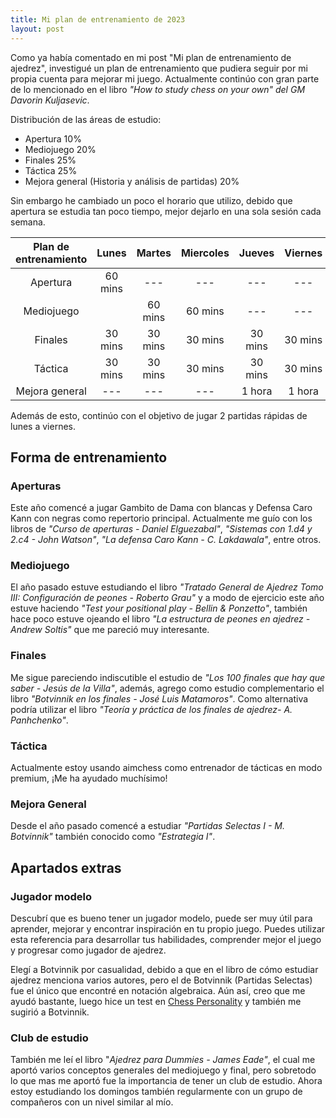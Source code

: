 ```yaml
---
title: Mi plan de entrenamiento de 2023
layout: post
---
```


Como ya había comentado en mi post "Mi plan de entrenamiento de ajedrez", investigué un plan de entrenamiento que pudiera seguir por mi propia cuenta para mejorar mi juego. Actualmente continúo con gran parte de lo mencionado en el libro _"How to study chess on your own" del GM Davorin Kuljasevic_.

Distribución de las áreas de estudio:

-   Apertura 10%
-   Mediojuego 20%
-   Finales 25%
-   Táctica 25%
-   Mejora general (Historia y análisis de partidas) 20%

Sin embargo he cambiado un poco el horario que utilizo, debido que apertura se estudia tan poco tiempo, mejor dejarlo en una sola sesión cada semana.

| Plan de entrenamiento |  Lunes  | Martes  | Miercoles | Jueves  | Viernes |
| :-------------------: | :-----: | :-----: | :-------: | :-----: | :-----: |
|       Apertura        | 60 mins |   ---   |    ---    |   ---   |   ---   |
|      Mediojuego       |         | 60 mins |  60 mins  |   ---   |   ---   |
|        Finales        | 30 mins | 30 mins |  30 mins  | 30 mins | 30 mins |
|        Táctica        | 30 mins | 30 mins |  30 mins  | 30 mins | 30 mins |
|    Mejora general     |   ---   |   ---   |    ---    | 1 hora  | 1 hora  |

Además de esto, continúo con el objetivo de jugar 2 partidas rápidas de lunes a viernes.

## Forma de entrenamiento

### Aperturas

Este año comencé a jugar Gambito de Dama con blancas y Defensa Caro Kann con negras como repertorio principal. Actualmente me guío con los libros de _"Curso de aperturas - Daniel Elguezabal"_, _"Sistemas con 1.d4 y 2.c4 - John Watson"_, _"La defensa Caro Kann - C. Lakdawala"_, entre otros.

### Mediojuego

El año pasado estuve estudiando el libro _"Tratado General de Ajedrez Tomo III: Configuración de peones - Roberto Grau"_ y a modo de ejercicio este año estuve haciendo _"Test your positional play - Bellin & Ponzetto"_, también hace poco estuve ojeando el libro _"La estructura de peones en ajedrez - Andrew Soltis"_ que me pareció muy interesante.

### Finales

Me sigue pareciendo indiscutible el estudio de _"Los 100 finales que hay que saber - Jesús de la Villa"_, además, agrego como estudio complementario el libro _"Botvinnik en los finales - José Luis Matamoros"_. Como alternativa podría utilizar el libro _"Teoría y práctica de los finales de ajedrez- A. Panhchenko"_.

### Táctica

Actualmente estoy usando aimchess como entrenador de tácticas en modo premium, ¡Me ha ayudado muchísimo!

### Mejora General

Desde el año pasado comencé a estudiar _"Partidas Selectas I - M. Botvinnik"_ también conocido como _"Estrategia I"_.

## Apartados extras

### Jugador modelo

Descubrí que es bueno tener un jugador modelo, puede ser muy útil para aprender, mejorar y encontrar inspiración en tu propio juego. Puedes utilizar esta referencia para desarrollar tus habilidades, comprender mejor el juego y progresar como jugador de ajedrez.

Elegí a Botvinnik por casualidad, debido a que en el libro de cómo estudiar ajedrez menciona varios autores, pero el de Botvinnik (Partidas Selectas) fue el único que encontré en notación algebraica. Aún así, creo que me ayudó bastante, luego hice un test en [Chess Personality](http://www.chesspersonality.com/) y también me sugirió a Botvinnik.

### Club de estudio

También me leí el libro "_Ajedrez para Dummies - James Eade"_, el cual me aportó varios conceptos generales del mediojuego y final, pero sobretodo lo que mas me aportó fue la importancia de tener un club de estudio. Ahora estoy estudiando los domingos también regularmente con un grupo de compañeros con un nivel similar al mío.
